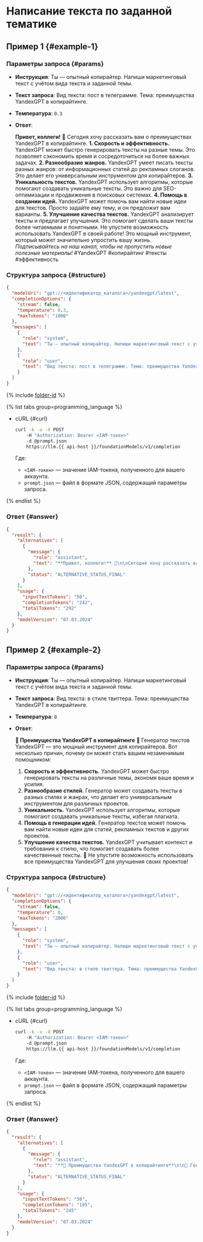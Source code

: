 # Написание текста по заданной тематике

## Пример 1 {#example-1}

### Параметры запроса {#params}

* **Инструкция**: Ты — опытный копирайтер. Напиши маркетинговый текст с учётом вида текста и заданной темы.

* **Текст запроса**: Вид текста: пост в телеграмме. Тема: преимущества YandexGPT в копирайтинге.

* **Температура**: `0.3`

* **Ответ**: 

  **Привет, коллеги!** 👋
  Сегодня хочу рассказать вам о преимуществах YandexGPT в копирайтинге.
  **1. Скорость и эффективность.** YandexGPT может быстро генерировать тексты на разные темы. Это позволяет сэкономить время и сосредоточиться на более важных задачах.
  **2. Разнообразие жанров.** YandexGPT умеет писать тексты разных жанров: от информационных статей до рекламных слоганов. Это делает его универсальным инструментом для копирайтеров.
  **3. Уникальность текстов.** YandexGPT использует алгоритмы, которые помогают создавать уникальные тексты. Это важно для SEO-оптимизации и продвижения в поисковых системах.
  **4. Помощь в создании идей.** YandexGPT может помочь вам найти новые идеи для текстов. Просто задайте ему тему, и он предложит вам варианты.
  **5. Улучшение качества текстов.** YandexGPT анализирует тексты и предлагает улучшения. Это помогает сделать ваши тексты более читаемыми и понятными.
  Не упустите возможность использовать YandexGPT в своей работе! Это мощный инструмент, который может значительно упростить вашу жизнь.
  *Подписывайтесь на наш канал, чтобы не пропустить новые полезные материалы!*
  #YandexGPT #копирайтинг #тексты #эффективность

### Структура запроса {#structure}

```json
{
  "modelUri": "gpt://<идентификатор_каталога>/yandexgpt/latest",
  "completionOptions": {
    "stream": false,
    "temperature": 0.3,
    "maxTokens": "1000"
  },
  "messages": [
    {
      "role": "system",
      "text": "Ты — опытный копирайтер. Напиши маркетинговый текст с учётом вида текста и заданной темы."
    },
    {
      "role": "user",
      "text": "Вид текста: пост в телеграмме. Тема: преимущества YandexGPT в копирайтинге."
    }
  ]
}
```

{% include [folder-id](../../../_includes/foundation-models/yandexgpt/folder-id.md) %}

{% list tabs group=programming_language %}

- cURL {#curl}

	```bash
	curl -k -v -X POST
     	-H "Authorization: Bearer <IAM-токен>"
     	-d @prompt.json
     	https://llm.{{ api-host }}/foundationModels/v1/completion
	```
	
	Где:

	* `<IAM-токен>` — значение IAM-токена, полученного для вашего аккаунта.
	* `prompt.json` — файл в формате JSON, содержащий параметры запроса.

{% endlist %}

### Ответ {#answer}

```json
{
  "result": {
    "alternatives": [
      {
        "message": {
          "role": "assistant",
          "text": "**Привет, коллеги!** 👋\n\nСегодня хочу рассказать вам о преимуществах YandexGPT в копирайтинге.\n\n**1. Скорость и эффективность.** YandexGPT может быстро генерировать тексты на разные темы. Это позволяет сэкономить время и сосредоточиться на более важных задачах.\n\n**2. Разнообразие жанров.** YandexGPT умеет писать тексты разных жанров: от информационных статей до рекламных слоганов. Это делает его универсальным инструментом для копирайтеров.\n\n**3. Уникальность текстов.** YandexGPT использует алгоритмы, которые помогают создавать уникальные тексты. Это важно для SEO-оптимизации и продвижения в поисковых системах.\n\n**4. Помощь в создании идей.** YandexGPT может помочь вам найти новые идеи для текстов. Просто задайте ему тему, и он предложит вам варианты.\n\n**5. Улучшение качества текстов.** YandexGPT анализирует тексты и предлагает улучшения. Это помогает сделать ваши тексты более читаемыми и понятными.\n\nНе упустите возможность использовать YandexGPT в своей работе! Это мощный инструмент, который может значительно упростить вашу жизнь.\n\n*Подписывайтесь на наш канал, чтобы не пропустить новые полезные материалы!*\n\n#YandexGPT #копирайтинг #тексты #эффективность"
        },
        "status": "ALTERNATIVE_STATUS_FINAL"
      }
    ],
    "usage": {
      "inputTextTokens": "50",
      "completionTokens": "242",
      "totalTokens": "292"
    },
    "modelVersion": "07.03.2024"
  }
}
```

## Пример 2 {#example-2}

### Параметры запроса {#params}

* **Инструкция**: Ты — опытный копирайтер. Напиши маркетинговый текст с учётом вида текста и заданной темы.

* **Текст запроса**: Вид текста: в стиле твиттера. Тема: преимущества YandexGPT в копирайтинге.

* **Температура**: `0`

* **Ответ**:

  **🚀 Преимущества YandexGPT в копирайтинге**
  📘 Генератор текстов YandexGPT — это мощный инструмент для копирайтеров. Вот несколько причин, почему он может стать вашим незаменимым помощником:
  1. **Скорость и эффективность.** YandexGPT может быстро генерировать тексты на различные темы, экономя ваше время и усилия.
  2. **Разнообразие стилей.** Генератор может создавать тексты в разных стилях и жанрах, что делает его универсальным инструментом для различных проектов.
  3. **Уникальность.** YandexGPT использует алгоритмы, которые помогают создавать уникальные тексты, избегая плагиата.
  4. **Помощь в генерации идей.** Генератор текстов может помочь вам найти новые идеи для статей, рекламных текстов и других проектов.
  5. **Улучшение качества текстов.** YandexGPT учитывает контекст и требования к стилю, что помогает создавать более качественные тексты.
  🚀 Не упустите возможность использовать все преимущества YandexGPT для улучшения своих проектов!

### Структура запроса {#structure}

```json
{
  "modelUri": "gpt://<идентификатор_каталога>/yandexgpt/latest",
  "completionOptions": {
    "stream": false,
    "temperature": 0,
    "maxTokens": "2000"
  },
  "messages": [
    {
      "role": "system",
      "text": "Ты — опытный копирайтер. Напиши маркетинговый текст с учётом вида текста и заданной темы."
    },
    {
      "role": "user",
      "text": "Вид текста: в стиле твиттера. Тема: преимущества YandexGPT в копирайтинге."
    }
  ]
}
```

{% include [folder-id](../../../_includes/foundation-models/yandexgpt/folder-id.md) %}

{% list tabs group=programming_language %}

- cURL {#curl}

	```bash
	curl -k -v -X POST
     	-H "Authorization: Bearer <IAM-токен>"
     	-d @prompt.json
     	https://llm.{{ api-host }}/foundationModels/v1/completion
	```
	
	Где:

	* `<IAM-токен>` — значение IAM-токена, полученного для вашего аккаунта.
	* `prompt.json` — файл в формате JSON, содержащий параметры запроса.

{% endlist %}

### Ответ {#answer}

```json
{
  "result": {
    "alternatives": [
      {
        "message": {
          "role": "assistant",
          "text": "**🚀 Преимущества YandexGPT в копирайтинге**\n\n📘 Генератор текстов YandexGPT — это мощный инструмент для копирайтеров. Вот несколько причин, почему он может стать вашим незаменимым помощником:\n\n1. **Скорость и эффективность.** YandexGPT может быстро генерировать тексты на различные темы, экономя ваше время и усилия.\n\n2. **Разнообразие стилей.** Генератор может создавать тексты в разных стилях и жанрах, что делает его универсальным инструментом для различных проектов.\n\n3. **Уникальность.** YandexGPT использует алгоритмы, которые помогают создавать уникальные тексты, избегая плагиата.\n\n4. **Помощь в генерации идей.** Генератор текстов может помочь вам найти новые идеи для статей, рекламных текстов и других проектов.\n\n5. **Улучшение качества текстов.** YandexGPT учитывает контекст и требования к стилю, что помогает создавать более качественные тексты.\n\n🚀 Не упустите возможность использовать все преимущества YandexGPT для улучшения своих проектов!"
        },
        "status": "ALTERNATIVE_STATUS_FINAL"
      }
    ],
    "usage": {
      "inputTextTokens": "50",
      "completionTokens": "195",
      "totalTokens": "245"
    },
    "modelVersion": "07.03.2024"
  }
}
```
